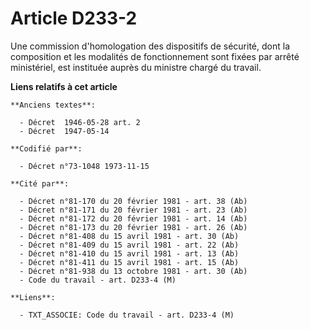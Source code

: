 # Article D233-2

Une commission d'homologation des dispositifs de sécurité, dont la composition et les modalités de fonctionnement sont fixées
par arrêté ministériel, est instituée auprès du ministre chargé du travail.

**Liens relatifs à cet article**

	**Anciens textes**:

	  - Décret  1946-05-28 art. 2
	  - Décret  1947-05-14

	**Codifié par**:

	  - Décret n°73-1048 1973-11-15

	**Cité par**:

	  - Décret n°81-170 du 20 février 1981 - art. 38 (Ab)
	  - Décret n°81-171 du 20 février 1981 - art. 23 (Ab)
	  - Décret n°81-172 du 20 février 1981 - art. 14 (Ab)
	  - Décret n°81-173 du 20 février 1981 - art. 26 (Ab)
	  - Décret n°81-408 du 15 avril 1981 - art. 30 (Ab)
	  - Décret n°81-409 du 15 avril 1981 - art. 22 (Ab)
	  - Décret n°81-410 du 15 avril 1981 - art. 13 (Ab)
	  - Décret n°81-411 du 15 avril 1981 - art. 15 (Ab)
	  - Décret n°81-938 du 13 octobre 1981 - art. 30 (Ab)
	  - Code du travail - art. D233-4 (M)

	**Liens**:

	  - TXT_ASSOCIE: Code du travail - art. D233-4 (M)
